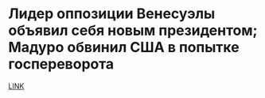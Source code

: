 # Лидер оппозиции Венесуэлы объявил себя новым президентом; Мадуро обвинил США в попытке госпереворота



[LINK](https://varlamov.ru/3278014.html)